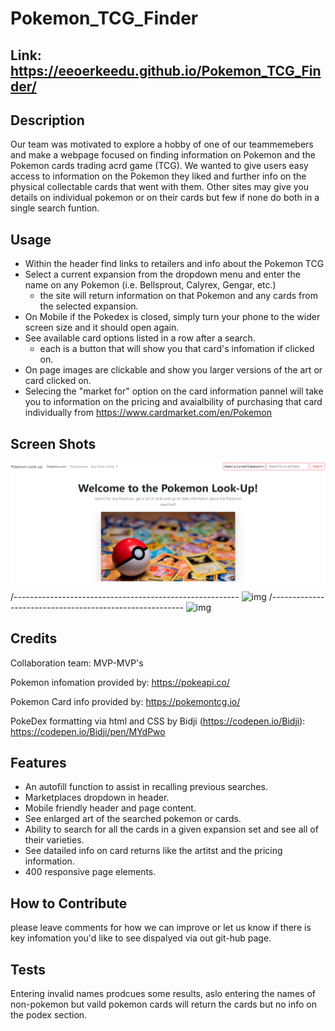 # Pokemon_TCG_Finder

## Link: https://eeoerkeedu.github.io/Pokemon_TCG_Finder/

## Description

Our team was motivated to explore a hobby of one of our teammemebers and make a webpage focused on finding information on Pokemon and the Pokemon cards trading acrd game (TCG).
We wanted to give users easy access to information on the Pokemon they liked and further info on the physical collectable cards that went with them. 
Other sites may give you details on individual pokemon or on their cards but few if none do both in a single search funtion.

## Usage

 - Within the header find links to retailers and info about the Pokemon TCG
 - Select a current expansion from the dropdown menu and enter the name on any Pokemon (i.e. Bellsprout, Calyrex, Gengar, etc.)
    - the site will return information on that Pokemon and any cards from the selected expansion.
 - On Mobile if the Pokedex is closed, simply turn your phone to the wider screen size and it should open again.
 - See available card options listed in a row after a search.
    - each is a button that will show you that card's infomation if clicked on.
 - On page images are clickable and show you larger versions of the art or card clicked on.
 - Selecing the "market for" option on the card information pannel will take you to information on the pricing and avaialbility of purchasing that card individually from 
    https://www.cardmarket.com/en/Pokemon


## Screen Shots

![img](./assets/img/pageInti.png)
/--------------------------------------------------------
![img](./assets/img)
/--------------------------------------------------------
![img](./assets/img)

## Credits

Collaboration team: MVP-MVP's

Pokemon infomation provided by: https://pokeapi.co/

Pokemon Card info provided by: https://pokemontcg.io/

PokeDex formatting via html and CSS by Bidji (https://codepen.io/Bidji): https://codepen.io/Bidji/pen/MYdPwo

## Features

 - An autofill function to assist in recalling previous searches.
 - Marketplaces dropdown in header.
 - Mobile friendly header and page content.
 - See enlarged art of the searched pokemon or cards.
 - Ability to search for all the cards in a given expansion set and see all of their varieties.
 - See datailed info on card returns like the artitst and the pricing information.
 - 400 responsive page elements.

## How to Contribute

please leave comments for how we can improve or let us know if there is key infomation you'd like to see dispalyed via out git-hub page.

## Tests

Entering invalid names prodcues some results, aslo entering the names of non-pokemon but vaild pokemon cards will return the cards but no info on the podex section.